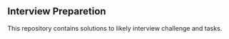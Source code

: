 ## Interview Preparetion

This repository contains solutions to likely interview challenge and tasks.

